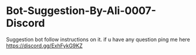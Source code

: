 # Bot-Suggestion-By-Ali-0007-Discord
Suggestion bot follow instructions on it. if u have any question ping me here https://discord.gg/ExhFykG9KZ
